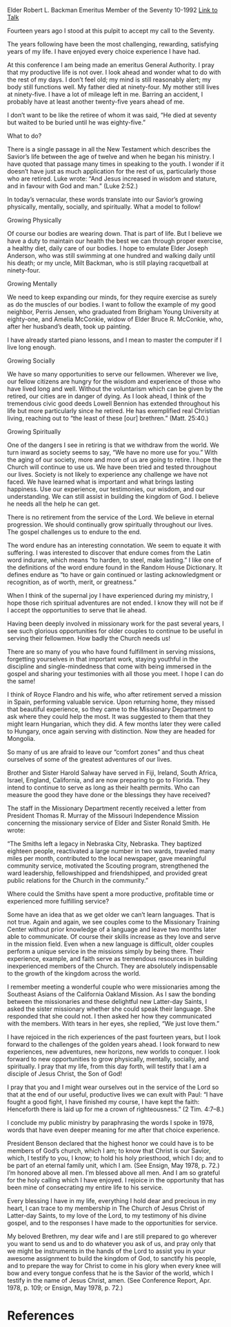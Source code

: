 Elder Robert L. Backman
Emeritus Member of the Seventy
10-1992
[Link to Talk](https://www.churchofjesuschrist.org/study/general-conference/1992/10/the-golden-years?lang=eng)

Fourteen years ago I stood at this pulpit to accept my call to the Seventy.

The years following have been the most challenging, rewarding, satisfying years of my life. I have enjoyed every choice experience I have had.

At this conference I am being made an emeritus General Authority. I pray that my productive life is not over. I look ahead and wonder what to do with the rest of my days. I don’t feel old; my mind is still reasonably alert; my body still functions well. My father died at ninety-four. My mother still lives at ninety-five. I have a lot of mileage left in me. Barring an accident, I probably have at least another twenty-five years ahead of me.

I don’t want to be like the retiree of whom it was said, “He died at seventy but waited to be buried until he was eighty-five.”

What to do?

There is a single passage in all the New Testament which describes the Savior’s life between the age of twelve and when he began his ministry. I have quoted that passage many times in speaking to the youth. I wonder if it doesn’t have just as much application for the rest of us, particularly those who are retired. Luke wrote: “And Jesus increased in wisdom and stature, and in favour with God and man.” (Luke 2:52.)

In today’s vernacular, these words translate into our Savior’s growing physically, mentally, socially, and spiritually. What a model to follow!





Growing Physically



Of course our bodies are wearing down. That is part of life. But I believe we have a duty to maintain our health the best we can through proper exercise, a healthy diet, daily care of our bodies. I hope to emulate Elder Joseph Anderson, who was still swimming at one hundred and walking daily until his death; or my uncle, Milt Backman, who is still playing racquetball at ninety-four.







Growing Mentally



We need to keep expanding our minds, for they require exercise as surely as do the muscles of our bodies. I want to follow the example of my good neighbor, Perris Jensen, who graduated from Brigham Young University at eighty-one, and Amelia McConkie, widow of Elder Bruce R. McConkie, who, after her husband’s death, took up painting.

I have already started piano lessons, and I mean to master the computer if I live long enough.









Growing Socially



We have so many opportunities to serve our fellowmen. Wherever we live, our fellow citizens are hungry for the wisdom and experience of those who have lived long and well. Without the voluntarism which can be given by the retired, our cities are in danger of dying. As I look ahead, I think of the tremendous civic good deeds Lowell Bennion has extended throughout his life but more particularly since he retired. He has exemplified real Christian living, reaching out to “the least of these [our] brethren.” (Matt. 25:40.)







Growing Spiritually



One of the dangers I see in retiring is that we withdraw from the world. We turn inward as society seems to say, “We have no more use for you.” With the aging of our society, more and more of us are going to retire. I hope the Church will continue to use us. We have been tried and tested throughout our lives. Society is not likely to experience any challenge we have not faced. We have learned what is important and what brings lasting happiness. Use our experience, our testimonies, our wisdom, and our understanding. We can still assist in building the kingdom of God. I believe he needs all the help he can get.

There is no retirement from the service of the Lord. We believe in eternal progression. We should continually grow spiritually throughout our lives. The gospel challenges us to endure to the end.

The word endure has an interesting connotation. We seem to equate it with suffering. I was interested to discover that endure comes from the Latin word indurare, which means “to harden, to steel, make lasting.” I like one of the definitions of the word endure found in the Random House Dictionary. It defines endure as “to have or gain continued or lasting acknowledgment or recognition, as of worth, merit, or greatness.”

When I think of the supernal joy I have experienced during my ministry, I hope those rich spiritual adventures are not ended. I know they will not be if I accept the opportunities to serve that lie ahead.

Having been deeply involved in missionary work for the past several years, I see such glorious opportunities for older couples to continue to be useful in serving their fellowmen. How badly the Church needs us!

There are so many of you who have found fulfillment in serving missions, forgetting yourselves in that important work, staying youthful in the discipline and single-mindedness that come with being immersed in the gospel and sharing your testimonies with all those you meet. I hope I can do the same!

I think of Royce Flandro and his wife, who after retirement served a mission in Spain, performing valuable service. Upon returning home, they missed that beautiful experience, so they came to the Missionary Department to ask where they could help the most. It was suggested to them that they might learn Hungarian, which they did. A few months later they were called to Hungary, once again serving with distinction. Now they are headed for Mongolia.

So many of us are afraid to leave our “comfort zones” and thus cheat ourselves of some of the greatest adventures of our lives.

Brother and Sister Harold Salway have served in Fiji, Ireland, South Africa, Israel, England, California, and are now preparing to go to Florida. They intend to continue to serve as long as their health permits. Who can measure the good they have done or the blessings they have received?

The staff in the Missionary Department recently received a letter from President Thomas R. Murray of the Missouri Independence Mission concerning the missionary service of Elder and Sister Ronald Smith. He wrote:

“The Smiths left a legacy in Nebraska City, Nebraska. They baptized eighteen people, reactivated a large number in two wards, traveled many miles per month, contributed to the local newspaper, gave meaningful community service, motivated the Scouting program, strengthened the ward leadership, fellowshipped and friendshipped, and provided great public relations for the Church in the community.”

Where could the Smiths have spent a more productive, profitable time or experienced more fulfilling service?

Some have an idea that as we get older we can’t learn languages. That is not true. Again and again, we see couples come to the Missionary Training Center without prior knowledge of a language and leave two months later able to communicate. Of course their skills increase as they love and serve in the mission field. Even when a new language is difficult, older couples perform a unique service in the missions simply by being there. Their experience, example, and faith serve as tremendous resources in building inexperienced members of the Church. They are absolutely indispensable to the growth of the kingdom across the world.

I remember meeting a wonderful couple who were missionaries among the Southeast Asians of the California Oakland Mission. As I saw the bonding between the missionaries and these delightful new Latter-day Saints, I asked the sister missionary whether she could speak their language. She responded that she could not. I then asked her how they communicated with the members. With tears in her eyes, she replied, “We just love them.”

I have rejoiced in the rich experiences of the past fourteen years, but I look forward to the challenges of the golden years ahead. I look forward to new experiences, new adventures, new horizons, new worlds to conquer. I look forward to new opportunities to grow physically, mentally, socially, and spiritually. I pray that my life, from this day forth, will testify that I am a disciple of Jesus Christ, the Son of God!

I pray that you and I might wear ourselves out in the service of the Lord so that at the end of our useful, productive lives we can exult with Paul: “I have fought a good fight, I have finished my course, I have kept the faith: Henceforth there is laid up for me a crown of righteousness.” (2 Tim. 4:7–8.)

I conclude my public ministry by paraphrasing the words I spoke in 1978, words that have even deeper meaning for me after that choice experience.

President Benson declared that the highest honor we could have is to be members of God’s church, which I am; to know that Christ is our Savior, which, I testify to you, I know; to hold his holy priesthood, which I do; and to be part of an eternal family unit, which I am. (See Ensign, May 1978, p. 72.) I’m honored above all men. I’m blessed above all men. And I am so grateful for the holy calling which I have enjoyed. I rejoice in the opportunity that has been mine of consecrating my entire life to his service.

Every blessing I have in my life, everything I hold dear and precious in my heart, I can trace to my membership in The Church of Jesus Christ of Latter-day Saints, to my love of the Lord, to my testimony of his divine gospel, and to the responses I have made to the opportunities for service.

My beloved Brethren, my dear wife and I are still prepared to go wherever you want to send us and to do whatever you ask of us, and pray only that we might be instruments in the hands of the Lord to assist you in your awesome assignment to build the kingdom of God, to sanctify his people, and to prepare the way for Christ to come in his glory when every knee will bow and every tongue confess that he is the Savior of the world, which I testify in the name of Jesus Christ, amen. (See Conference Report, Apr. 1978, p. 109; or Ensign, May 1978, p. 72.)

# References
